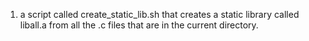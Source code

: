 1. a script called create_static_lib.sh that creates a static library called liball.a from all the .c files that are in the current directory.
